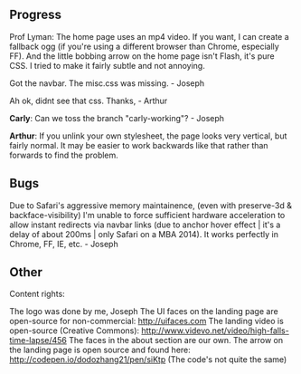 ## Progress

Prof Lyman: The home page uses an mp4 video. If you want, I can create a fallback ogg (if you're using a different browser than Chrome, especially FF). And the little bobbing arrow on the home page isn't Flash, it's pure CSS. I tried to make it fairly subtle and not annoying.

Got the navbar. The misc.css was missing. - Joseph

Ah ok, didnt see that css. Thanks, - Arthur

**Carly**: Can we toss the branch "carly-working"? - Joseph

**Arthur**: If you unlink your own stylesheet, the page looks very vertical, but fairly normal. It may be easier to work backwards like that rather than forwards to find the problem.

## Bugs

Due to Safari's aggressive memory maintainence, (even with preserve-3d & backface-visibility) I'm unable to force sufficient hardware acceleration to allow instant redirects via navbar links (due to anchor hover effect | it's a delay of about 200ms | only Safari on a MBA 2014). It works perfectly in Chrome, FF, IE, etc. - Joseph




## Other


Content rights:

The logo was done by me, Joseph
The UI faces on the landing page are open-source for non-commercial: http://uifaces.com
The landing video is open-source (Creative Commons): http://www.videvo.net/video/high-falls-time-lapse/456
The faces in the about section are our own.
The arrow on the landing page is open source and found here: http://codepen.io/dodozhang21/pen/siKtp (The code's not quite the same)

